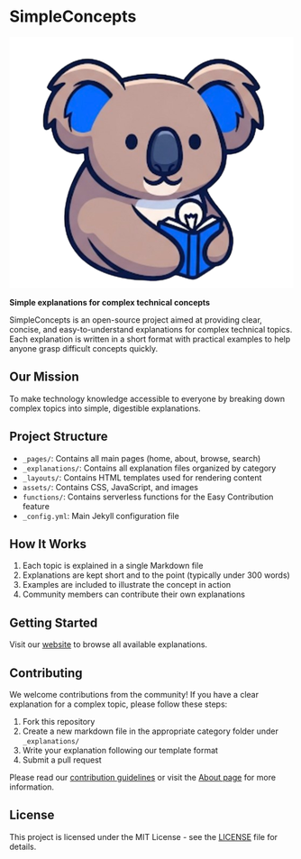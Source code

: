 # SimpleConcepts

![SimpleConcepts Logo](/assets/logo.png)

**Simple explanations for complex technical concepts**

SimpleConcepts is an open-source project aimed at providing clear, concise, and easy-to-understand explanations for complex technical topics. Each explanation is written in a short format with practical examples to help anyone grasp difficult concepts quickly.

## Our Mission

To make technology knowledge accessible to everyone by breaking down complex topics into simple, digestible explanations.

## Project Structure

- `_pages/`: Contains all main pages (home, about, browse, search)
- `_explanations/`: Contains all explanation files organized by category
- `_layouts/`: Contains HTML templates used for rendering content
- `assets/`: Contains CSS, JavaScript, and images
- `functions/`: Contains serverless functions for the Easy Contribution feature
- `_config.yml`: Main Jekyll configuration file

## How It Works

1. Each topic is explained in a single Markdown file
2. Explanations are kept short and to the point (typically under 300 words)
3. Examples are included to illustrate the concept in action
4. Community members can contribute their own explanations

## Getting Started

Visit our [website](https://fersiguenza.github.io/simple_concepts) to browse all available explanations.

## Contributing

We welcome contributions from the community! If you have a clear explanation for a complex topic, please follow these steps:

1. Fork this repository
2. Create a new markdown file in the appropriate category folder under `_explanations/`
3. Write your explanation following our template format
4. Submit a pull request

Please read our [contribution guidelines](./CONTRIBUTING.md) or visit the [About page](https://fersiguenza.github.io/simple_concepts/about/#contributing) for more information.

## License

This project is licensed under the MIT License - see the [LICENSE](./LICENSE) file for details.
